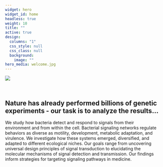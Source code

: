 ```yaml
---
widget: hero
widget_id: home
headless: true
weight: 10
title: ""
active: true
design:
  columns: "1"
  css_style: null
  css_class: null
  background:
    image: ""
hero_media: welcome.jpg
---
```

![](welcome.jpg)

<br>

## **Nature has already performed billions of genetic experiments - our task is to analyze the results…**

We study how bacteria detect and respond to signals from their environment and from within the cell. Bacterial signaling networks regulate behaviors as diverse as motility, development, metabolic adaptation, and virulence. We investigate how these systems emerged, diversified, and adapted to different ecological niches. Our goals range from uncovering universal design principles of signal transduction to elucidating the molecular mechanisms of signal detection and transmission. Our findings inform strategies for targeting signaling pathways in medicine.